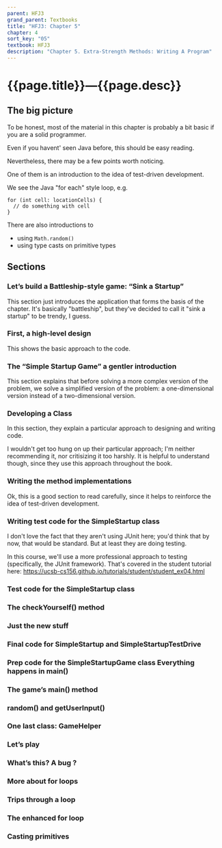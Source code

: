 ```yaml
---
parent: HFJ3
grand_parent: Textbooks
title: "HFJ3: Chapter 5"
chapter: 4
sort_key: "05"
textbook: HFJ3
description: "Chapter 5. Extra-Strength Methods: Writing A Program"
---
```


# {{page.title}}—{{page.desc}}

## The big picture

To be honest, most of the material in this chapter is probably a bit basic if you are a solid programmer.

Even if you havent' seen Java before, this should be easy reading.

Nevertheless, there may be a few points worth noticing.

One of them is an introduction to the idea of test-driven development.

We see the Java "for each" style loop, e.g.

```
for (int cell: locationCells) {
  // do something with cell
}
```

There are also introductions to 
* using `Math.random()`
* using type casts on primitive types

## Sections

### Let’s build a Battleship-style game: “Sink a Startup”

This section just introduces the application that forms the basis of the chapter.  It's basically "battleship", but they've decided to call it "sink a startup" to be trendy, I guess.

### First, a high-level design

This shows the basic approach to the code.

### The “Simple Startup Game” a gentler introduction

This section explains that before solving a more complex version of the problem, we solve a simplified version of the problem: a one-dimensional version instead of a two-dimensional version.

### Developing a Class

In this section, they explain a particular approach to designing and writing code.

I wouldn't get too hung on up their particular approach; I'm neither recommending it, nor critisizing it too harshly.  It is helpful to understand though, since they use this approach throughout the book.

### Writing the method implementations

Ok, this is a good section to read carefully, since it helps to reinforce the idea of test-driven development.

### Writing test code for the SimpleStartup class

I don't love the fact that they aren't using JUnit here; you'd think that by now, that would be standard.   But at least they are doing testing.

In this course, we'll use a more professional approach to testing (specifically, the JUnit framework). That's covered in the student tutorial here: <https://ucsb-cs156.github.io/tutorials/student/student_ex04.html>

### Test code for the SimpleStartup class



### The checkYourself() method

### Just the new stuff

### Final code for SimpleStartup and SimpleStartupTestDrive

### Prep code for the SimpleStartupGame class Everything happens in main()

### The game’s main() method

### random() and getUserInput()

### One last class: GameHelper

### Let’s play

### What’s this? A bug ?

### More about for loops

### Trips through a loop

### The enhanced for loop

### Casting primitives
